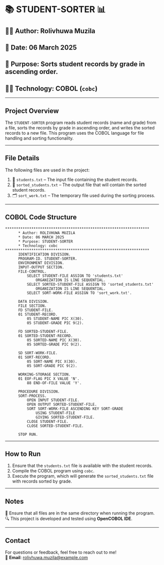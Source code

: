 # 📚 STUDENT-SORTER 📊

## 👨‍💻 Author: Rolivhuwa Muzila  
## 📅 Date: 06 March 2025  
## 📝 Purpose: Sorts student records by grade in ascending order.  
## 🧑‍💻 Technology: COBOL (`cobc`)

---

## **Project Overview**  
The `STUDENT-SORTER` program reads student records (name and grade) from a file, sorts the records by grade in ascending order, and writes the sorted records to a new file. This program uses the COBOL language for file handling and sorting functionality.

---

## **File Details**  
The following files are used in the project:
1. 📄 `students.txt` – The input file containing the student records.
2. 📜 `sorted_students.txt` – The output file that will contain the sorted student records.
3. 🗂️ `sort_work.txt` – The temporary file used during the sorting process.

---

## **COBOL Code Structure**  

```cobol
******************************************************************
      * Author: ROLIVHUWA MUZILA
      * Date: 06 MARCH 2025
      * Purpose: STUDENT-SORTER
      * Technology: cobc
******************************************************************
      IDENTIFICATION DIVISION.
      PROGRAM-ID. STUDENT-SORTER.
      ENVIRONMENT DIVISION.
      INPUT-OUTPUT SECTION.
      FILE-CONTROL.
          SELECT STUDENT-FILE ASSIGN TO 'students.txt'
              ORGANIZATION IS LINE SEQUENTIAL.
          SELECT SORTED-STUDENT-FILE ASSIGN TO 'sorted_students.txt'
              ORGANIZATION IS LINE SEQUENTIAL.
          SELECT SORT-WORK-FILE ASSIGN TO 'sort_work.txt'.
      
      DATA DIVISION.
      FILE SECTION.
      FD STUDENT-FILE.
      01 STUDENT-RECORD.
          05 STUDENT-NAME PIC X(30).
          05 STUDENT-GRADE PIC 9(2).
      
      FD SORTED-STUDENT-FILE.
      01 SORTED-STUDENT-RECORD.
          05 SORTED-NAME PIC X(30).
          05 SORTED-GRADE PIC 9(2).
      
      SD SORT-WORK-FILE.
      01 SORT-RECORD.
          05 SORT-NAME PIC X(30).
          05 SORT-GRADE PIC 9(2).
      
      WORKING-STORAGE SECTION.
      01 EOF-FLAG PIC X VALUE 'N'.
          88 END-OF-FILE VALUE 'Y'.
      
      PROCEDURE DIVISION.
      SORT-PROCESS.
          OPEN INPUT STUDENT-FILE.
          OPEN OUTPUT SORTED-STUDENT-FILE.
          SORT SORT-WORK-FILE ASCENDING KEY SORT-GRADE
              USING STUDENT-FILE
              GIVING SORTED-STUDENT-FILE.
          CLOSE STUDENT-FILE.
          CLOSE SORTED-STUDENT-FILE.
      
      STOP RUN.
```

---

## **How to Run**  
1. Ensure that the `students.txt` file is available with the student records.
2. Compile the COBOL program using `cobc`.
3. Execute the program, which will generate the `sorted_students.txt` file with records sorted by grade.

---

## **Notes**  
🔧 Ensure that all files are in the same directory when running the program.  
🔍 This project is developed and tested using **OpenCOBOL IDE**.

---

## **Contact**  
For questions or feedback, feel free to reach out to me!  
📧 **Email**: rolivhuwa.muzila@example.com






